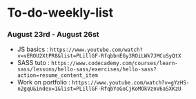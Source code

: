 # To-do-weekly-list

### August 23rd - August 26st
  - JS basics : `https://www.youtube.com/watch?v=vEROU2XtPR8&list=PLillGF-RfqbbnEGy3ROiLWk7JMCuSyQtX`
  - SASS tuto : `https://www.codecademy.com/courses/learn-sass/lessons/hello-sass/exercises/hello-sass?action=resume_content_item`
  - Work on portfolio : `https://www.youtube.com/watch?v=gYzHS-n2gqU&index=1&list=PLillGF-RfqbYoGoCjKoMOkVznV6aSXKzU`
